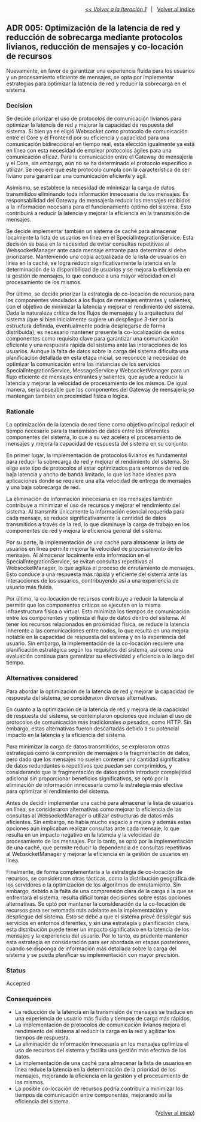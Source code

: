 <a name="top"></a>

<p align="right">
  <a href="https://github.com/ramaaorella/final_disenio/blob/main/add-process/design-iterations/iteration-1.md"><i><< Volver a la Iteración 1</i></a>
  &nbsp;&nbsp;|&nbsp;&nbsp;
  <a href="https://github.com/ramaaorella/final_disenio#proceso-add-e-iteraciones"> Volver al índice</a> 
</p>

## ADR 005: Optimización de la latencia de red y reducción de sobrecarga mediante protocolos livianos, reducción de mensajes y co-locación de recursos

Nuevamente, en favor de garantizar una experiencia fluida para los usuarios y un procesamiento eficiente de mensajes, se opta por implementar estrategias para optimizar la latencia de red y reducir la sobrecarga en el sistema.

### Decision

Se decide priorizar el uso de protocolos de comunicación livianos para optimizar la latencia de red y mejorar la capacidad de respuesta del sistema. Si bien ya se eligió Websocket como protocolo de comunicación entre el Core y el Frontend por su eficiencia y capacidad para una comunicación bidireccional en tiempo real, esta elección igualmente ya está en línea con esta necesidad de emplear protocolos ágiles para una comunicación eficaz. Para la comunicación entre el Gateway de mensajería y el Core, sin embargo, aún no se ha determinado el protocolo específico a utilizar. Se requiere que este protocolo cumpla con la característica de ser liviano para garantizar una comunicación eficiente y ágil.

Asimismo, se establece la necesidad de minimizar la carga de datos transmitidos eliminando toda información innecesaria de los mensajes. Es responsabilidad del Gateway de mensajería reducir los mensajes recibidos a la información necesaria para el funcionamiento óptimo del sistema. Esto contribuirá a reducir la latencia y mejorar la eficiencia en la transmisión de mensajes.

Se decide implementar también un sistema de caché para almacenar localmente la lista de usuarios en línea en el SpecialIntegrationService. Esta decisión se basa en la necesidad de evitar consultas repetitivas al WebsocketManager ante cada mensaje entrante para determinar si debe priorizarse. Manteniendo una copia actualizada de la lista de usuarios en línea en la caché, se logra reducir significativamente la latencia en la determinación de la disponibilidad de usuarios y se mejora la eficiencia en la gestión de mensajes, lo que conduce a una mayor velocidad en el procesamiento de los mismos.

Por último, se decide priorizar la estrategia de co-locación de recursos para los componentes vinculados a los flujos de mensajes entrantes y salientes, con el objetivo de minimizar la latencia y mejorar el rendimiento del sistema. Dada la naturaleza crítica de los flujos de mensajes y la arquitectura del sistema (que si bien inicialmente sugiere un despliegue 3-tier por la estructura definida, eventualmente podría desplegarse de forma distribuida), es necesario mantener presente la co-localización de estos componentes como requisito clave para garantizar una comunicación eficiente y una respuesta rápida del sistema ante las interacciones de los usuarios. Aunque la falta de datos sobre la carga del sistema dificulta una planificación detallada en esta etapa inicial, se reconoce la necesidad de optimizar la comunicación entre las instancias de los servicios SpecialIntegrationService, MessageService y WebsocketManager para un flujo eficiente de mensajes entrantes y salientes, que ayude a reducir la latencia y mejorar la velocidad de procesamiento de los mismos. De igual manera, sería deseable que los componentes del Gateway de mensajería se mantengan también en proximidad física o lógica.

### Rationale

La optimización de la latencia de red tiene como objetivo principal reducir el tiempo necesario para la transmisión de datos entre los diferentes componentes del sistema, lo que a su vez acelera el procesamiento de mensajes y mejora la capacidad de respuesta del sistema en su conjunto.

En primer lugar, la implementación de protocolos livianos es fundamental para reducir la sobrecarga de red y mejorar el rendimiento del sistema. Se elige este tipo de protocolos al estar optimizados para entornos de red de baja latencia y ancho de banda limitado, lo que los hace ideales para aplicaciones donde se requiere una alta velocidad de entrega de mensajes y una baja sobrecarga de red.

La eliminación de información innecesaria en los mensajes también contribuye a minimizar el uso de recursos y mejorar el rendimiento del sistema. Al transmitir únicamente la información esencial requerida para cada mensaje, se reduce significativamente la cantidad de datos transmitidos a través de la red, lo que disminuye la carga de trabajo en los componentes de red y mejora la eficiencia general del sistema.

Por su parte, la implementación de una caché para almacenar la lista de usuarios en línea permite mejorar la velocidad de procesamiento de los mensajes. Al almacenar localmente esta información en el SpecialIntegrationService, se evitan consultas repetitivas al WebsocketManager, lo que agiliza el proceso de enrutamiento de mensajes. Esto conduce a una respuesta más rápida y eficiente del sistema ante las interacciones de los usuarios, contribuyendo así a una experiencia de usuario más fluida.

Por último, la co-locación de recursos contribuye a reducir la latencia al permitir que los componentes críticos se ejecuten en la misma infraestructura física o virtual. Esto minimiza los tiempos de comunicación entre los componentes y optimiza el flujo de datos dentro del sistema. Al tener los recursos relacionados en proximidad física, se reduce la latencia inherente a las comunicaciones entre nodos, lo que resulta en una mejora notable en la capacidad de respuesta del sistema y en la experiencia del usuario. Sin embargo, la implementación de la co-locación requiere una planificación estratégica según los requisitos del sistema, así como una evaluación continua para garantizar su efectividad y eficiencia a lo largo del tiempo.

### Alternatives considered

Para abordar la optimización de la latencia de red y mejorar la capacidad de respuesta del sistema, se consideraron diversas alternativas.

En cuanto a la optimización de la latencia de red y mejora de la capacidad de respuesta del sistema, se contemplaron opciones que incluían el uso de protocolos de comunicación más tradicionales o pesados, como HTTP. Sin embargo, estas alternativas fueron descartadas debido a su potencial impacto en la latencia y la eficiencia del sistema.

Para minimizar la carga de datos transmitidos, se exploraron otras estrategias como la compresión de mensajes o la fragmentación de datos, pero dado que los mensajes no suelen contener una cantidad significativa de datos redundantes o repetitivos que puedan ser comprimidos, y considerando que la fragmentación de datos podría introducir complejidad adicional sin proporcionar beneficios significativos, se optó por la eliminación de información innecesaria como la estrategia más efectiva para optimizar el rendimiento del sistema.

Antes de decidir implementar una caché para almacenar la lista de usuarios en línea, se consideraron alternativas como mejorar la eficiencia de las consultas al WebsocketManager o utilizar estructuras de datos más eficientes. Sin embargo, no había mucho espacio a mejora y además estas opciones aún implicaban realizar consultas ante cada mensaje, lo que resulta en un impacto negativo en la latencia y la velocidad de procesamiento de los mensajes. Por lo tanto, se optó por la implementación de una caché, que permite reducir la dependencia de consultas repetitivas al WebsocketManager y mejorar la eficiencia en la gestión de usuarios en línea.

Finalmente, de forma complementaria a la estrategia de co-locación de recursos, se consideraron otras tácticas, como la distribución geográfica de los servidores o la optimización de los algoritmos de enrutamiento. Sin embargo, debido a la falta de una comprensión clara de la carga a la que se enfrentará el sistema, resulta difícil tomar decisiones sobre estas opciones alternativas. Se optó por mantener la consideración de la co-locación de recursos para ser retomada más adelante en la implementación y despliegue del sistema. Esto se debe a que el sistema prevé desplegar sus servicios en entornos diferentes, y sin una estrategia y planificación clara, esta distribución puede tener un impacto significativo en la latencia de los mensajes y la experiencia del usuario. Por lo tanto, es prudente mantener esta estrategia en consideración para ser abordada en etapas posteriores, cuando se disponga de información más detallada sobre la carga del sistema y se pueda planificar su implementación con mayor precisión.

### Status

Accepted

### Consequences

- La reducción de la latencia en la transmisión de mensajes se traduce en una experiencia de usuario más fluida y tiempos de carga más rápidos.
- La implementación de protocolos de comunicación livianos mejora el rendimiento del sistema al reducir la carga en la red y agilizar los tiempos de respuesta.
- La eliminación de información innecesaria en los mensajes optimiza el uso de recursos del sistema y facilita una gestión más efectiva de los datos.
- La implementación de una caché para almacenar la lista de usuarios en línea reduce la latencia en la determinación de la prioridad de los mensajes, mejorando la eficiencia en la gestión y el procesamiento de los mismos.
- La posible co-locación de recursos podría contribuir a minimizar los tiempos de comunicación entre componentes, mejorando así la eficiencia del sistema.

<p align="right">(<a href="#top">Volver al inicio</a>)</p>
